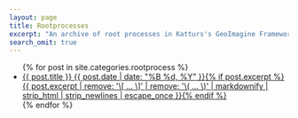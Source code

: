```yaml
---
layout: page
title: Rootprocesses
excerpt: "An archive of root processes in Katturs's GeoImagine Framework"
search_omit: true
---
```


<ul class="post-list">
{% for post in site.categories.rootprocess %}
  <li><article><a href="{{ site.url }}/{{ post.processurl }}">{{ post.title }} <span class="entry-date"><time datetime="{{ post.date | date_to_xmlschema }}">{{ post.date | date: "%B %d, %Y" }}</time></span>{% if post.excerpt %} <span class="excerpt">{{ post.excerpt | remove: '\[ ... \]' | remove: '\( ... \)' | markdownify | strip_html | strip_newlines | escape_once }}</span>{% endif %}</a></article></li>
{% endfor %}
</ul>
